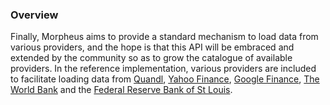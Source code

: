 ### Overview

Finally, Morpheus aims to provide a standard mechanism to load data from various providers, and the hope is
that this API will be embraced and extended by the community so as to grow the catalogue of available providers. In
the reference implementation, various providers are included to facilitate loading data from [Quandl](https://www.quandl.com/),
[Yahoo Finance](http://finance.yahoo.com/), [Google Finance](https://www.google.com/finance),
[The World Bank](http://www.worldbank.org/) and the [Federal Reserve Bank of St Louis](https://research.stlouisfed.org/fred2/).

